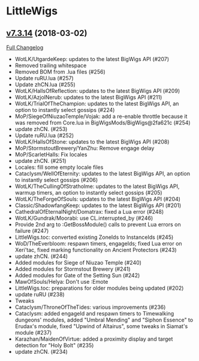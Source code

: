 # LittleWigs

## [v7.3.14](https://github.com/BigWigsMods/LittleWigs/tree/v7.3.14) (2018-03-02)
[Full Changelog](https://github.com/BigWigsMods/LittleWigs/compare/v7.3.13...v7.3.14)

- WotLK/UtgardeKeep: updates to the latest BigWigs API (#207)  
- Removed trailing whitespace  
- Removed BOM from .lua files (#256)  
- Update ruRU.lua (#257)  
- Update zhCN.lua (#255)  
- WotLK/HallsOfReflection: updates to the latest BigWigs API (#209)  
- WotLK/AzjolNerub: updates to the latest BigWigs API (#211)  
- WotLK/TrialOfTheChampion: updates to the latest BigWigs API, an option to instantly select gossips (#224)  
-  MoP/SiegeOfNiuzaoTemple/Vojak: add a re-enable throttle because it was removed from Core.lua in BigWigsMods/BigWigs@2fa621c (#254)  
- update zhCN. (#253)  
- Update ruRU.lua (#252)  
- WotLK/HallsOfStone: updates to the latest BigWigs API (#208)  
- MoP/StormstoutBrewery/YanZhu: Remove engage delay  
- MoP/ScarletHalls: Fix locales  
- update zhCN. (#251)  
- Locales: fill some empty locale files  
- Cataclysm/WellOfEternity: updates to the latest BigWigs API, an option to instantly select gossips (#206)  
- WotLK/TheCullingOfStratholme: updates to the latest BigWigs API, warmup timers, an option to instantly select gossips (#205)  
- WotLK/TheForgeOfSouls: updates to the latest BigWigs API (#204)  
-  Classic/ShadowfangKeep: updates to the latest BigWigs API (#201)  
- CathedralOfEternalNight/Domatrax: fixed a Lua error (#248)  
- WotLK/Gundrak/Moorabi: use CL.interrupted\_by (#246)  
- Provide 2nd arg to :GetBossModule() calls to prevent Lua errors on failure (#247)  
- LittleWigs.toc: converted existing ZoneIds to InstanceIds (#245)  
- WoD/TheEverbloom: respawn timers, engageIds; fixed Lua error on Xeri'tac, fixed marking functionality on Ancient Protectors (#243)  
- update zhCN. (#244)  
-  Added modules for Siege of Niuzao Temple (#240)  
- Added modules for Stormstout Brewery (#241)  
- Added modules for Gate of the Setting Sun (#242)  
- MawOfSouls/Helya: Don't use :Emote  
- LittleWigs.toc: preparations for older modules being updated (#202)  
- update ruRU (#238)  
- Tweaks  
- Cataclysm/ThroneOfTheTides: various improvements (#236)  
- Cataclysm: added engageId and respawn timers to Timewalking dungeons' modules, added "Umbral Mending" and "Siphon Essence" to Erudax's module, fixed "Upwind of Altairus", some tweaks in Siamat's module (#237)  
- Karazhan/MaidenOfVirtue: added a proximity display and target detection for "Holy Bolt" (#235)  
- update zhCN. (#234)  
